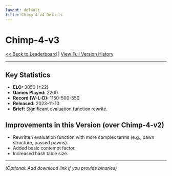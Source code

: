 ```yaml
---
layout: default
title: Chimp-4-v4 Details
---
```


# Chimp-4-v3

[<< Back to Leaderboard](/) | [View Full Version History](../version-history.md)

---

## Key Statistics

*   **ELO:** 3050 (±22)
*   **Games Played:** 2200
*   **Record (W-L-D):** 1150-500-550
*   **Released:** 2023-11-10
*   **Brief:** Significant evaluation function rewrite.

## Improvements in this Version (over Chimp-4-v2)

*   Rewritten evaluation function with more complex terms (e.g., pawn structure, passed pawns).
*   Added basic contempt factor.
*   Increased hash table size.

<!-- For the base version (chimp-4.md), the heading would be "Initial Features" -->
<!-- e.g., ## Initial Features -->
<!-- * Alpha-beta search with PVS -->
<!-- * ... -->

---

*(Optional: Add download link if you provide binaries)*
<!-- [Download Chimp-4-v3 (UCI Engine)](link-to-your-download) -->
